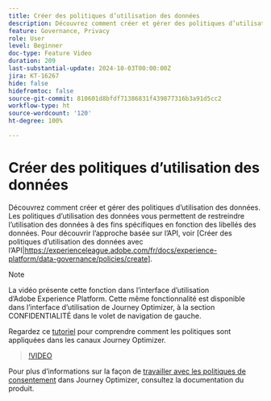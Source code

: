 ```yaml
---
title: Créer des politiques d’utilisation des données
description: Découvrez comment créer et gérer des politiques d’utilisation des données.
feature: Governance, Privacy
role: User
level: Beginner
doc-type: Feature Video
duration: 209
last-substantial-update: 2024-10-03T00:00:00Z
jira: KT-16267
hide: false
hidefromtoc: false
source-git-commit: 810601d8bfdf71386831f439877316b3a91d5cc2
workflow-type: ht
source-wordcount: '120'
ht-degree: 100%

---
```



# Créer des politiques d’utilisation des données

Découvrez comment créer et gérer des politiques d’utilisation des données. Les politiques d’utilisation des données vous permettent de restreindre l’utilisation des données à des fins spécifiques en fonction des libellés des données. Pour découvrir l’approche basée sur l’API, voir [Créer des politiques d’utilisation des données avec l’API|https://experienceleague.adobe.com/fr/docs/experience-platform/data-governance/policies/create].

>[!NOTE]
>
>La vidéo présente cette fonction dans l’interface d’utilisation d’Adobe Experience Platform. Cette même fonctionnalité est disponible dans l’interface d’utilisation de Journey Optimizer, à la section CONFIDENTIALITÉ dans le volet de navigation de gauche.
>
>Regardez ce [tutoriel](/help/privacy/enforce-data-usage-policies-in-journey-optimizer-channels.md) pour comprendre comment les politiques sont appliquées dans les canaux Journey Optimizer.

>[!VIDEO](https://video.tv.adobe.com/v/32977/?learn=on)

Pour plus d’informations sur la façon de [travailler avec les politiques de consentement](https://experienceleague.adobe.com/fr/docs/journey-optimizer/using/privacy/consent/consent-restricted) dans Journey Optimizer, consultez la documentation du produit.
